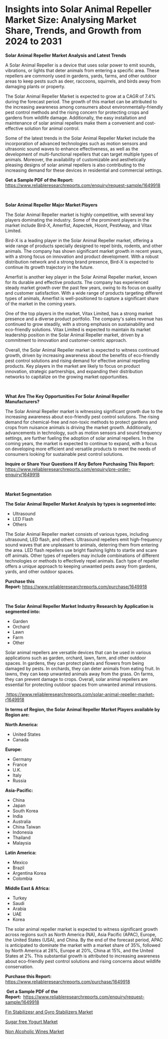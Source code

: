 <p><h1>Insights into Solar Animal Repeller Market Size: Analysing Market Share, Trends, and Growth from 2024 to 2031</h1></p><p><strong>Solar Animal Repeller Market Analysis and Latest Trends</strong></p>
<p><p>A Solar Animal Repeller is a device that uses solar power to emit sounds, vibrations, or lights that deter animals from entering a specific area. These repellers are commonly used in gardens, yards, farms, and other outdoor areas to keep pests such as deer, raccoons, squirrels, and birds away from damaging plants or property.</p><p>The Solar Animal Repeller Market is expected to grow at a CAGR of 7.4% during the forecast period. The growth of this market can be attributed to the increasing awareness among consumers about environmentally-friendly pest control methods and the rising concern for protecting crops and gardens from wildlife damage. Additionally, the easy installation and maintenance of solar animal repellers make them a convenient and cost-effective solution for animal control.</p><p>Some of the latest trends in the Solar Animal Repeller Market include the incorporation of advanced technologies such as motion sensors and ultrasonic sound waves to enhance effectiveness, as well as the development of multi-functional repellers that can target multiple types of animals. Moreover, the availability of customizable and aesthetically pleasing designs of solar animal repellers is also contributing to the increasing demand for these devices in residential and commercial settings.</p></p>
<p><strong>Get a Sample PDF of the Report:&nbsp;</strong> <a href="https://www.reliableresearchreports.com/enquiry/request-sample/1649918">https://www.reliableresearchreports.com/enquiry/request-sample/1649918</a></p>
<p>&nbsp;</p>
<p><strong>Solar Animal Repeller Major Market Players</strong></p>
<p><p>The Solar Animal Repeller market is highly competitive, with several key players dominating the industry. Some of the prominent players in the market include Bird-X, Amerfist, Aspectek, Hoont, PestAway, and Vitax Limited. </p><p>Bird-X is a leading player in the Solar Animal Repeller market, offering a wide range of products specially designed to repel birds, rodents, and other animals. The company has shown significant market growth in recent years, with a strong focus on innovation and product development. With a robust distribution network and a strong brand presence, Bird-X is expected to continue its growth trajectory in the future.</p><p>Amerfist is another key player in the Solar Animal Repeller market, known for its durable and effective products. The company has experienced steady market growth over the past few years, owing to its focus on quality and customer satisfaction. With a wide range of products targeting different types of animals, Amerfist is well-positioned to capture a significant share of the market in the coming years.</p><p>One of the top players in the market, Vitax Limited, has a strong market presence and a diverse product portfolio. The company's sales revenue has continued to grow steadily, with a strong emphasis on sustainability and eco-friendly solutions. Vitax Limited is expected to maintain its market leadership position in the Solar Animal Repeller market, driven by a commitment to innovation and customer-centric approach.</p><p>Overall, the Solar Animal Repeller market is expected to witness continued growth, driven by increasing awareness about the benefits of eco-friendly pest control solutions and rising demand for effective animal repelling products. Key players in the market are likely to focus on product innovation, strategic partnerships, and expanding their distribution networks to capitalize on the growing market opportunities.</p></p>
<p>&nbsp;</p>
<p><strong>What Are The Key Opportunities For Solar Animal Repeller Manufacturers?</strong></p>
<p><p>The Solar Animal Repeller market is witnessing significant growth due to the increasing awareness about eco-friendly pest control solutions. The rising demand for chemical-free and non-toxic methods to protect gardens and crops from nuisance animals is driving the market growth. Additionally, advancements in technology, such as motion sensors and sound frequency settings, are further fueling the adoption of solar animal repellers. In the coming years, the market is expected to continue to expand, with a focus on developing more efficient and versatile products to meet the needs of consumers looking for sustainable pest control solutions.</p></p>
<p><strong>Inquire or Share Your Questions If Any Before Purchasing This Report:</strong> <a href="https://www.reliableresearchreports.com/enquiry/pre-order-enquiry/1649918">https://www.reliableresearchreports.com/enquiry/pre-order-enquiry/1649918</a></p>
<p>&nbsp;</p>
<p><strong>Market Segmentation</strong></p>
<p><strong>The Solar Animal Repeller Market Analysis by types is segmented into:</strong></p>
<p><ul><li>Ultrasound</li><li>LED Flash</li><li>Others</li></ul></p>
<p><p>The Solar Animal Repeller market consists of various types, including ultrasound, LED flash, and others. Ultrasound repellers emit high-frequency sound waves that are unpleasant to animals, deterring them from entering the area. LED flash repellers use bright flashing lights to startle and scare off animals. Other types of repellers may include combinations of different technologies or methods to effectively repel animals. Each type of repeller offers a unique approach to keeping unwanted pests away from gardens, yards, and other outdoor spaces.</p></p>
<p><strong>Purchase this Report:&nbsp;</strong><a href="https://www.reliableresearchreports.com/purchase/1649918">https://www.reliableresearchreports.com/purchase/1649918</a></p>
<p>&nbsp;</p>
<p><strong>The Solar Animal Repeller Market Industry Research by Application is segmented into:</strong></p>
<p><ul><li>Garden</li><li>Orchard</li><li>Lawn</li><li>Farm</li><li>Other</li></ul></p>
<p><p>Solar animal repellers are versatile devices that can be used in various applications such as garden, orchard, lawn, farm, and other outdoor spaces. In gardens, they can protect plants and flowers from being damaged by pests. In orchards, they can deter animals from eating fruit. In lawns, they can keep unwanted animals away from the grass. On farms, they can prevent damage to crops. Overall, solar animal repellers are essential for protecting outdoor spaces from unwanted animal intrusions.</p></p>
<p><a href="https://www.reliableresearchreports.com/solar-animal-repeller-market-r1649918">&nbsp;https://www.reliableresearchreports.com/solar-animal-repeller-market-r1649918</a></p>
<p><strong>In terms of Region, the Solar Animal Repeller Market Players available by Region are:</strong></p>
<p>
    <p> <strong> North America: </strong>
        <ul>
            <li>United States</li>
            <li>Canada</li>
        </ul>
        </p> 
    <p> <strong> Europe: </strong>
        <ul>
            <li>Germany</li>
            <li>France</li>
            <li>U.K.</li>
            <li>Italy</li>
            <li>Russia</li>
        </ul>
        </p> 
    <p> <strong> Asia-Pacific: </strong>
        <ul>
            <li>China</li>
            <li>Japan</li>
            <li>South Korea</li>
            <li>India</li>
            <li>Australia</li>
            <li>China Taiwan</li>
            <li>Indonesia</li>
            <li>Thailand</li>
            <li>Malaysia</li>
        </ul>
        </p> 
    <p> <strong> Latin America: </strong>
        <ul>
            <li>Mexico</li>
            <li>Brazil</li>
            <li>Argentina Korea</li>
            <li>Colombia</li>
        </ul>
        </p> 
    <p> <strong> Middle East & Africa: </strong>
        <ul>
            <li>Turkey</li>
            <li>Saudi</li>
            <li>Arabia</li>
            <li>UAE</li>
            <li>Korea</li>
        </ul>
    </p>
    </p>
<p><p>The solar animal repeller market is expected to witness significant growth across regions such as North America (NA), Asia Pacific (APAC), Europe, the United States (USA), and China. By the end of the forecast period, APAC is anticipated to dominate the market with a market share of 35%, followed by North America at 28%, Europe at 20%, China at 15%, and the United States at 2%. This substantial growth is attributed to increasing awareness about eco-friendly pest control solutions and rising concerns about wildlife conservation.</p></p>
<p><strong>Purchase this Report: </strong><a href="https://www.reliableresearchreports.com/purchase/1649918">https://www.reliableresearchreports.com/purchase/1649918</a></p>
<p>&nbsp;<strong>Get a Sample PDF of the Report:&nbsp;&nbsp;</strong><a href="https://www.reliableresearchreports.com/enquiry/request-sample/1649918">https://www.reliableresearchreports.com/enquiry/request-sample/1649918</a></p>
<p><strong></strong></p>
<p><p><a href="https://view.publitas.com/reportprime-1/insights-into-the-fin-stabilizesr-and-gyro-stabilizers-market-market-players-market-size-geographical-regions-and-forecast-2024-2031/">Fin Stabilizesr and Gyro Stabilizers Market</a></p><p><a href="https://github.com/qrkceaah30/Market-Research-Report-List-1/blob/main/sugar-free-yogurt-market.md">Sugar free Yogurt Market</a></p><p><a href="https://github.com/lsapaaep8/Market-Research-Report-List-1/blob/main/non-alcoholic-wines-market.md">Non Alcoholic Wines Market</a></p></p>